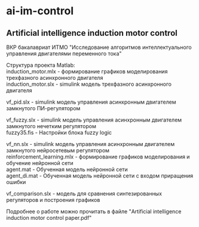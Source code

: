 # ai-im-control
## Artificial intelligence induction motor control  
ВКР бакалавриат ИТМО "Исследование алгоритмов интеллектуального управления двигателями переменного тока"

Структура проекта Matlab:  
induction_motor.mlx - формирование графиков моделирования трехфазного асинхронного двигателя  
induction_motor.slx - simulink модель трехфазного асинхронного двигателя

vf_pid.slx - simulink модель управления асинхронным двигателем замкнутого ПИ-регулятором

vf_fuzzy.slx - simulink модель управления асинхронным двигателем замкнутого нечетким регулятором  
fuzzy35.fis - Настройки блока fuzzy logic

vf_nn.slx - simulink модель управления асинхронным двигателем замкнутого нейросетевым регулятором  
reinforcement_learning.mlx - формирование графиков моделирования и обучение нейронной сети  
agent.mat - Обученная модель нейронной сети  
agent_di.mat - Обученная модель нейронной сети с входом приращения ошибки

vf_comparison.slx - модель для сравнения синтезированных регуляторов и построения графиков

Подробнее о работе можно прочитать в файле "Artificial intelligence induction motor control paper.pdf"
